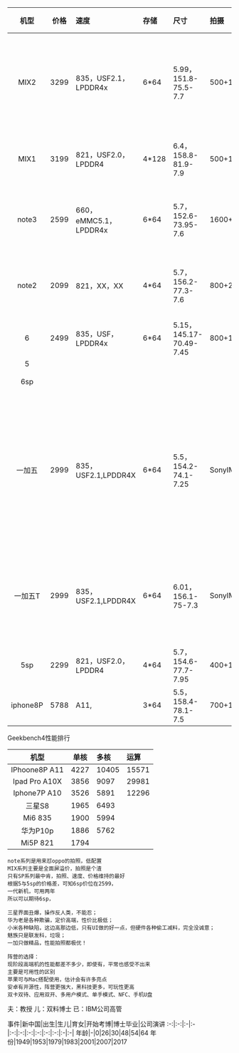 

机型|价格|速度|存储|尺寸|拍摄|屏幕|评价
:-:|:-:|:-|:-|:-|:-|:-|:-
MIX2|3299|835，USF2.1，LPDDR4x|6*64|5.99，151.8-75.5-7.7|500+1200||摄像头渣呀,一千块，比5sp强在哪里？
MIX1|3199|821，USF2.0，LPDDR4|4*128|6.4，158.8-81.9-7.9|500+1600||屏幕太大，不如MIX2
note3|2599|660，eMMC5.1，LPDDR4x|6*64|5.7，152.6-73.95-7.6|1600+1200*2||除了拍照，性价比最低
note2|2099|821，XX，XX|4*64|5.7，156.2-77.3-7.6|800+2256||两百块的差距也赶不上5sp
6|2499|835，USF，LPDDR4x|6*64|5.15，145.17-70.49-7.45|800+1200*2||屏幕太小
5|||||||
6sp|||||||可以期待
一加五|2999|835，USF2.1,LPDDR4X|6*64|5.5，154.2-74.1-7.25|SonyIMX,1600+1600+2000||屏幕有点小，材质有点老，拍照优于X20，性能第一，性价极高
一加五T|2999|835，USF2.1,LPDDR4X|6*64|6.01，156.1-75-7.3|SonyIMX,1600+1600+2000||，拍照优于X20，性能第一，性价极高
5sp|2299|821，USF2.0，LPDDR4|4*64|5.7，154.6-77.7-7.95|400+1300*2||比note3强
iphone8P|5788|A11,|3*64|5.5，158.4-78.1-7.5|700+1200*2||


Geekbench4性能排行

机型|单核|多核|运算
:-:|:-:|:-|:-|
IPhoone8P A11|4227|10405|15571
Ipad Pro A10X|3856|9097|29981
Iphone7P A10|3526|5891|12296
三星S8|1965|6493|
Mi6 835|1900|5994|
华为P10p|1886|5762|
Mi5P 821|1794||
```
note系列是用来怼oppo的拍照，低配置
MIX系列主要是全面屏溢价，拍照是个渣
只有SP系列最中肯，拍照、速度、价格维持的最好
根据5与5sp的价格差，可知6sp价位在2599，
一代新机，可用两年
所以可以期待6sp，

三星界面丑爆，操作反人类，不能忍；
华为老是各种欺骗，定价高端，性价比极低；
小米各种缺陷，这边高那边低，只有UI做的好一点，但硬件各种偷工减料，完全没诚意；
魅族只是联发科，垃圾；
一加只做精品，性能拍照都极优！

阵营的选择：
现阶段高端机的性能都差不多少，即使有，平常也感受不出来
主要是可用性的区别
苹果可与Mac搭配使用，估计会有许多亮点
安卓有开源性，阵营更强大，黑科技更多，可玩性更高
双卡双待、应用双开、多用户模式、单手模式、NFC、手机U盘

```
夫：教授
儿：双料博士
已：IBM公司高管

事件|新中国|出生|生儿|育女|开始考博|博士毕业|公司演讲
:-:|:-:|:-|:-|:-:|:-:|:-:|:-:|:-:|:-:|:-|:-|
年龄|-|0|26|30|48|54|64
年份|1949|1953|1979|1983|2001|2007|2017
